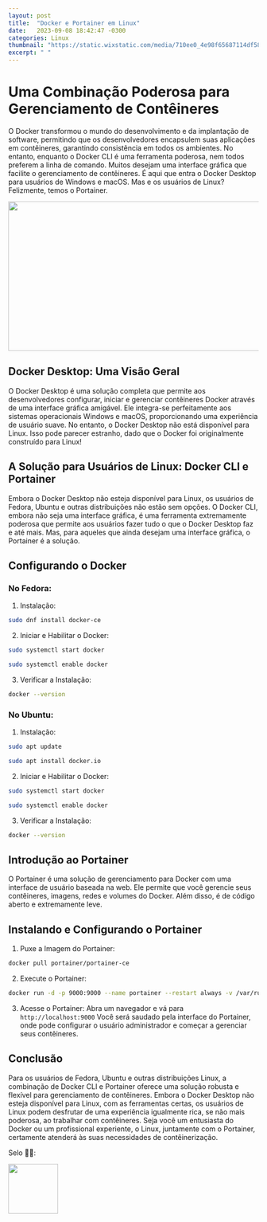 ```yaml
---
layout: post
title:  "Docker e Portainer em Linux"
date:   2023-09-08 18:42:47 -0300
categories: Linux
thumbnail: "https://static.wixstatic.com/media/710ee0_4e98f65687114df582a62e702ad246b6~mv2.png"
excerpt: " "
---
```


# Uma Combinação Poderosa para Gerenciamento de Contêineres

O Docker transformou o mundo do desenvolvimento e da implantação de software, permitindo que os desenvolvedores encapsulem suas aplicações em contêineres, garantindo consistência em todos os ambientes. No entanto, enquanto o Docker CLI é uma ferramenta poderosa, nem todos preferem a linha de comando. Muitos desejam uma interface gráfica que facilite o gerenciamento de contêineres. É aqui que entra o Docker Desktop para usuários de Windows e macOS. Mas e os usuários de Linux? Felizmente, temos o Portainer.

<p align="center">
  <img src="https://static.wixstatic.com/media/710ee0_4e98f65687114df582a62e702ad246b6~mv2.png" width="600" height="300">
</p>

## Docker Desktop: Uma Visão Geral

O Docker Desktop é uma solução completa que permite aos desenvolvedores configurar, iniciar e gerenciar contêineres Docker através de uma interface gráfica amigável. Ele integra-se perfeitamente aos sistemas operacionais Windows e macOS, proporcionando uma experiência de usuário suave. No entanto, o Docker Desktop não está disponível para Linux. Isso pode parecer estranho, dado que o Docker foi originalmente construído para Linux!

## A Solução para Usuários de Linux: Docker CLI e Portainer

Embora o Docker Desktop não esteja disponível para Linux, os usuários de Fedora, Ubuntu e outras distribuições não estão sem opções. O Docker CLI, embora não seja uma interface gráfica, é uma ferramenta extremamente poderosa que permite aos usuários fazer tudo o que o Docker Desktop faz e até mais. Mas, para aqueles que ainda desejam uma interface gráfica, o Portainer é a solução.

## Configurando o Docker

### No Fedora:

1. Instalação:

```bash
sudo dnf install docker-ce
```

2. Iniciar e Habilitar o Docker:

```bash
sudo systemctl start docker
```

```bash
sudo systemctl enable docker
```

3. Verificar a Instalação:

```bash
docker --version
```

### No Ubuntu:

1. Instalação:

```bash
sudo apt update
```

```bash
sudo apt install docker.io
```

2. Iniciar e Habilitar o Docker:

```bash
sudo systemctl start docker
```

```bash
sudo systemctl enable docker
```

3. Verificar a Instalação:

```bash
docker --version
```

## Introdução ao Portainer

O Portainer é uma solução de gerenciamento para Docker com uma interface de usuário baseada na web. Ele permite que você gerencie seus contêineres, imagens, redes e volumes do Docker. Além disso, é de código aberto e extremamente leve.

## Instalando e Configurando o Portainer

1. Puxe a Imagem do Portainer:

```bash
docker pull portainer/portainer-ce
```

2. Execute o Portainer:

```bash
docker run -d -p 9000:9000 --name portainer --restart always -v /var/run/docker.sock:/var/run/docker.sock portainer/portainer-ce
```

3. Acesse o Portainer: Abra um navegador e vá para `http://localhost:9000` Você será saudado pela interface do Portainer, onde pode configurar o usuário administrador e começar a gerenciar seus contêineres.

## Conclusão

Para os usuários de Fedora, Ubuntu e outras distribuições Linux, a combinação de Docker CLI e Portainer oferece uma solução robusta e flexível para gerenciamento de contêineres. Embora o Docker Desktop não esteja disponível para Linux, com as ferramentas certas, os usuários de Linux podem desfrutar de uma experiência igualmente rica, se não mais poderosa, ao trabalhar com contêineres. Seja você um entusiasta do Docker ou um profissional experiente, o Linux, juntamente com o Portainer, certamente atenderá às suas necessidades de contêinerização.

Selo 🧙‍♂️:

[<img src="https://avatars.githubusercontent.com/u/117866866?v=4" width="100" height="100">](https://github.com/Linhares015)
